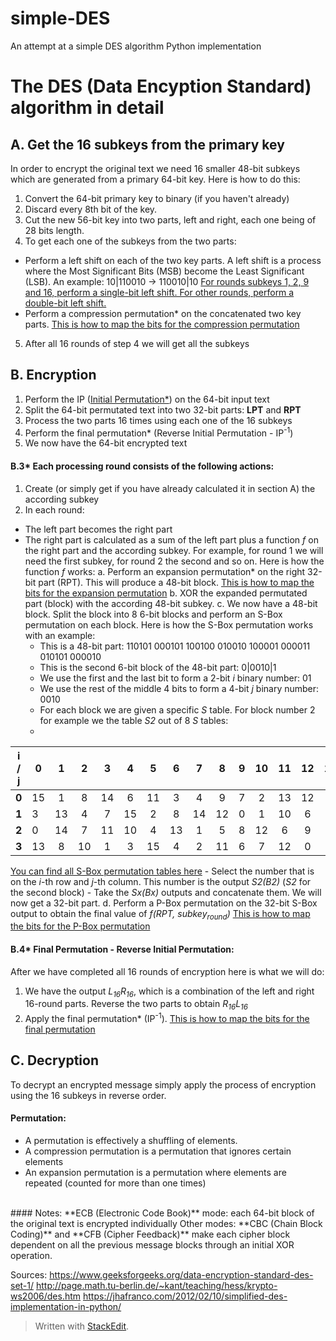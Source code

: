 # simple-DES
An attempt at a simple DES algorithm Python implementation

# The DES (Data Encyption Standard) algorithm in detail
## A. Get the 16 subkeys from the primary key
In order to encrypt the original text we need 16 smaller 48-bit subkeys which are generated from a primary 64-bit key.
Here is how to do this:
1. Convert the 64-bit primary key to binary (if you haven't already)
2. Discard every 8th bit of the key.
3. Cut the new 56-bit key into two parts, left and right, each one being of 28 bits length.
4. To get each one of the subkeys from the two parts:
- Perform a left shift on each of the two key parts. A left shift is a process where the Most Significant Bits (MSB) become the Least Significant (LSB).
An example:
10|110010 -> 110010|10
[For rounds subkeys 1, 2, 9 and 16, perform a single-bit left shift.
For other rounds, perform a double-bit left shift.](https://media.geeksforgeeks.org/wp-content/uploads/666-2.png)
- Perform a compression permutation* on the concatenated two key parts.
[This is how to map the bits for the compression permutation](https://media.geeksforgeeks.org/wp-content/uploads/777.png)
5. After all 16 rounds of step 4 we will get all the subkeys

## B. Encryption
1. Perform the IP ([Initial Permutation*](https://media.geeksforgeeks.org/wp-content/uploads/444-3.png)) on the 64-bit input text
2. Split the 64-bit permutated text into two 32-bit parts: **LPT** and **RPT**
3. Process the two parts 16 times using each one of the 16 subkeys
4. Perform the final permutation* (Reverse Initial Permutation - IP<sup>-1</sup>)
5. We now have the 64-bit encrypted text 

#### B.3* Each processing round consists of the following actions:
1. Create (or simply get if you have already calculated it in section A) the according subkey
2. In each round:
- The left part becomes the right part
- The right part is calculated as a sum of the left part plus a function *f* on the right part and the according subkey.
For example, for round 1 we will need the first subkey, for round 2 the second and so on.
Here is how the function *f* works: 
a. Perform an expansion permutation* on the right 32-bit part (RPT). This will produce a 48-bit block.
[This is how to map the bits for the expansion permutation](https://www.tutorialspoint.com/cryptography/images/des_specification.jpg)
b. XOR the expanded permutated part (block) with the according 48-bit subkey.
c. We now have a 48-bit block. Split the block into 8 6-bit blocks and perform an S-Box permutation on each block.
Here  is how the S-Box permutation works with an example:
	- This is a 48-bit part:
110101 000101 100100 010010 100001 000011 010101 000010
	- This is the second 6-bit block of the 48-bit part:
0|0010|1 
	- We use the first and the last bit to form a 2-bit *i* binary number: 01
	- We use the rest of the middle 4 bits to form a 4-bit *j* binary number: 0010
	- For each block we are given a specific *S* table. For block number 2 for example we the table *S2* out of 8 *S* tables:
	-
| i / j | 0 | 1 | 2  | 3 | 4 | 5 | 6  | 7 | 8 | 9 | 10 | 11 | 12 | 13 | 14 | 15 |
| - | - | :-: | :-: | :-:|:-:|:-:| :-: | :-: | :-:|:-: | :-:  | :-:  | :-:  | :-:  | :-:  | -: |
| **0** | 15 | 1 | 8 | 14 | 6 | 11| 3| 4 | 9 | 7 | 2 | 13 | 12 |0 | 5 | 10
| **1** | 3 | 13 | 4 | 7 | 15 | 2 | 8 | 14 | 12 | 0 | 1 | 10 | 6 | 9 | 11 | 5 |
| **2** | 0 | 14 | 7 | 11 | 10 | 4 | 13 | 1 | 5 | 8 | 12 | 6 | 9 | 3 | 2 | 15 |
| **3** | 13 | 8 | 10 | 1 | 3 | 15 | 4 | 2 | 11 | 6 | 7 | 12 | 0 | 5 | 14 | 9 |
[You can find all S-Box permutation tables here](https://upload.wikimedia.org/wikipedia/commons/4/44/DES_S-box.jpg)
	- Select the number that is on the *i*-th row and *j*-th column. This number is the output *S2(B2)* (*S2* for the second block)
	- Take the *Sx(Bx)* outputs and concatenate them. We will now get a 32-bit part.
d. Perform a P-Box permutation on the 32-bit S-Box output to obtain the final value of *f(RPT, subkey<sub>round</sub>)*
[This is how to map the bits for the P-Box permutation](https://image3.slideserve.com/5813050/p-box-l.jpg)

#### B.4* Final Permutation - Reverse Initial Permutation:
After we have completed all 16 rounds of encryption here is what we will do:
1. We have the output *L<sub>16</sub>R<sub>16</sub>*, which is a combination of the left and right 16-round parts.
Reverse the two parts to obtain *R<sub>16</sub>L<sub>16</sub>*
2. Apply the final permutation* (IP<sup>-1</sup>).
[This is how to map the bits for the final permutation](https://www.researchgate.net/profile/Professor_Fahim_Akhter/publication/270680867/figure/tbl2/AS:642486745714688@1530192185514/nverse-Initial-Permutation-IP-1-13.png)

## C. Decryption
To decrypt an encrypted message simply apply the process of encryption using the 16 subkeys in reverse order.

#### Permutation:
- A permutation is effectively a shuffling of elements. 
- A compression permutation is a permutation that ignores certain elements
- An expansion permutation is a permutation where elements are repeated (counted for more than one times)
<br>
#### Notes:
**ECB (Electronic Code Book)** mode: each 64-bit block of the original text is encrypted individually
Other modes: **CBC (Chain Block Coding)** and **CFB (Cipher Feedback)** make each cipher block dependent on all the previous message blocks through an initial XOR operation.

Sources:
https://www.geeksforgeeks.org/data-encryption-standard-des-set-1/
http://page.math.tu-berlin.de/~kant/teaching/hess/krypto-ws2006/des.htm
https://jhafranco.com/2012/02/10/simplified-des-implementation-in-python/

> Written with [StackEdit](https://stackedit.io/).
